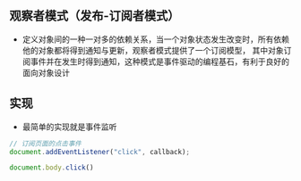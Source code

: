 ## 观察者模式（发布-订阅者模式）
- 定义对象间的一种一对多的依赖关系，当一个对象状态发生改变时，所有依赖他的对象都将得到通知与更新，观察者模式提供了一个订阅模型，
其中对象订阅事件并在发生时得到通知，这种模式是事件驱动的编程基石，有利于良好的面向对象设计

## 实现
- 最简单的实现就是事件监听
```js
// 订阅页面的点击事件
document.addEventListener("click", callback);

document.body.click()
```
